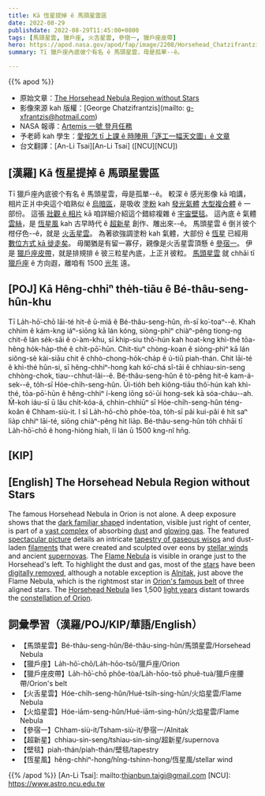 ```yaml
---
title: Kā 恆星提掉 ê 馬頭星雲區
date: 2022-08-29
publishdate: 2022-08-29T11:45:00+0800
tags: [馬頭星雲, 獵戶座, 火舌星雲, 參宿一, 獵戶座皮帶]
hero: https://apod.nasa.gov/apod/fap/image/2208/Horsehead_Chatzifrantzis_1080.jpg
summary: Tī 獵戶座內底彼个有名 ê 馬頭星雲，毋是孤單--ê。

---
```


{{% apod %}}

- 原始文章：[The Horsehead Nebula Region without Stars](https://apod.nasa.gov/apod/ap220829.html)
- 影像來源 kah 版權：[George Chatzifrantzis](mailto: g-xfrantzis@hotmail.com)
- NASA 報導：[Artemis 一號 登月任務](https://www.nasa.gov/content/live-coverage-of-nasas-artemis-i-mission-to-the-moon)
- 予老師 kah 學生：[愛按怎 tī 上課 ê 時陣用「逐工一幅天文圖」ê 文章](https://apod.nasa.gov/apod/lib/apodclass.html)
- 台文翻譯：[An-Li Tsai][An-Li Tsai] ([NCU][NCU])

## [漢羅] Kā 恆星提掉 ê 馬頭星雲區
Tī 獵戶座內底彼个有名 ê 馬頭星雲，毋是孤單--ê。
較深 ê 感光影像 kā 咱講，相片正爿中央這个咱熟似 ê [烏暗區][dark familiar shape]，是吸收 [塗粉][dust] kah [發光氣體][glowing gas] [大型複合體][vast complex] ê 一部份。
這張 [壯觀 ê 相片][spectacular picture] kā 咱詳細介紹這个錯綜複雜 ê [宇宙壁毯][tapestry of gaseous wisps]。
這內底 ê 氣體 [雲絲][filaments]，是 [恆星風][stellar winds] kah 古早時代 ê [超新星][supernovas] 創作、雕出來--ê。
馬頭星雲 ê 倒爿彼个柑仔色--ê，就是 [火舌星雲][Flame Nebula t]。
為著欲強調塗粉 kah 氣體，大部份 ê [恆星][stars t] 已經用 [數位方式 kā 徙走矣][digitally removed]。
毋閣猶是有留一寡仔，親像是火舌星雲頂懸 ê [參宿一][Alnitak]。
伊是 [獵戶座皮帶][Orion's famous belt]，就是排規排 ê 彼三粒星內底，上正爿彼粒。
[馬頭星雲][Horsehead Nebula] 就 chhāi tī [獵戶座][constellation of Orion] ê 方向遐，離咱有 1500 [光年][light years] 遠。

## [POJ] Kā Hêng-chhiⁿ the̍h-tiāu ê Bé-thâu-seng-hûn-khu
Tī La̍h-hō͘-chō lāi-té hit-ê ū-miâ ê Bé-thâu-seng-hûn, m̄-sī ko͘-toaⁿ--ê.
Khah chhim ê kám-kng iáⁿ-siōng kā lán kóng, siòng-phìⁿ chiàⁿ-pêng tiong-ng chit-ê lán se̍k-sāi ê o͘-àm-khu, sī khip-siu thô͘-hún kah hoat-kng khì-thé tōa-hêng ho̍k-ha̍p-thé ê chi̍t-pō͘-hūn.
Chit-tiuⁿ chòng-koan ê siòng-phìⁿ kā lán siông-sè kài-siāu chit ê chhò-chong-ho̍k-cha̍p ê ú-tiū piah-thán.
Chit lāi-té ê khì-thé hûn-si, sī hêng-chhiⁿ-hong kah kó͘-chá sî-tāi ê chhiau-sin-seng chhòng-chok, tiau--chhut-lâi--ê.
Bé-thâu-seng-hûn ê tò-pêng hit-ê kam-á-sek--ê, to̍h-sī Hóe-chi̍h-seng-hûn.
Ūi-tio̍h beh kiông-tiāu thô͘-hún kah khì-thé, tōa-pō͘-hūn ê hêng-chhiⁿ í-keng iōng só͘-ūi hong-sek kā sóa-cháu--ah.
M̄-koh iáu-sī ū lâu chi̍t-kóa-á, chhin-chhiūⁿ sī Hóe-chi̍h-seng-hûn téng-koân ê Chham-siù-it.
I sī La̍h-hō-chò phôe-tòa, to̍h-sī pâi kui-pâi ê hit saⁿ lia̍p chhiⁿ lāi-té, siōng chiàⁿ-pêng hit lia̍p.
Bé-thâu-seng-hûn to̍h chhāi tī La̍h-hō͘-chō ê hong-hiòng hiah, lī lán ū 1500 kng-nî hn̄g.

## [KIP]

## [English] The Horsehead Nebula Region without Stars

The famous Horsehead Nebula in Orion is not alone.
A deep exposure shows that the [dark familiar shape][dark familiar shape]d indentation, visible just right of center, is part of a [vast complex][vast complex] of absorbing [dust][dust] and [glowing gas][glowing gas].
The featured [spectacular picture][spectacular picture] details an intricate [tapestry of gaseous wisps][tapestry of gaseous wisps] and dust-laden [filaments][filaments] that were created and sculpted over eons by [stellar winds][stellar winds] and ancient [supernovas][supernovas].
The [Flame Nebula][Flame Nebula e] is visible in orange just to the Horsehead's left.
To highlight the dust and gas, most of the [stars][stars e] have been [digitally removed][digitally removed], although a notable exception is [Alnitak][Alnitak], just above the Flame Nebula, which is the rightmost star in [Orion's famous belt][Orion's famous belt] of three aligned stars.
The [Horsehead Nebula][Horsehead Nebula] lies 1,500 [light years][light years] distant towards the [constellation of Orion][constellation of Orion].

## 詞彙學習（漢羅/POJ/KIP/華語/English）
- 【馬頭星雲】Bé-thâu-seng-hûn/Bé-thâu-sing-hûn/馬頭星雲/Horsehead Nebula
- 【獵戶座】La̍h-hō͘-chō/La̍h-hōo-tsō/獵戶座/Orion
- 【獵戶座皮帶】La̍h-hō͘-chō phôe-tòa/La̍h-hōo-tsō phuê-tuà/獵戶座腰帶/Orion's belt
- 【火舌星雲】Hóe-chi̍h-seng-hûn/Hué-tsi̍h-sing-hûn/火焰星雲/Flame Nebula
- 【火焰星雲】Hóe-iām-seng-hûn/Hué-iām-sing-hûn/火焰星雲/Flame Nebula
- 【參宿一】Chham-siù-it/Tsham-siù-it/參宿一/Alnitak
- 【超新星】chhiau-sin-seng/tshiau-sin-sing/超新星/supernova
- 【壁毯】piah-thán/piah-thán/壁毯/tapestry
- 【恆星風】hêng-chhiⁿ-hong/hîng-tshinn-hong/恆星風/stellar wind



{{% /apod %}}
[An-Li Tsai]: mailto:thianbun.taigi@gmail.com
[NCU]: https://www.astro.ncu.edu.tw

[copyright]: https://apod.nasa.gov/apod/fap/lib/about_apod.html#srapply

[dark familiar shape]:https://apod.nasa.gov/apod/ap171227.html
[vast complex]:https://apod.nasa.gov/apod/ap181014.html
[dust]:https://en.wikipedia.org/wiki/Cosmic_dust
[glowing gas]:https://en.wikipedia.org/wiki/Emission_nebula
[spectacular picture]:https://www.facebook.com/atikcameras/photos/a.221987127859674/5018199258238413/
[tapestry of gaseous wisps]:https://apod.nasa.gov/apod/ap190318.html
[filaments]:https://apod.nasa.gov/apod/ap161207.html
[stellar winds]:https://astronomy.swin.edu.au/cosmos/s/stellar+winds
[supernovas]:https://heasarc.gsfc.nasa.gov/docs/snr.html
[Flame Nebula e]:https://apod.nasa.gov/apod/ap210412.html
[Flame Nebula t]:https://apod.tw/daily/20210412/
[stars e]:https://apod.nasa.gov/apod/ap220111.html
[stars t]:https://apod.tw/daily/20220111/
[digitally removed]:https://www.pleated-jeans.com/wp-content/uploads/2016/05/drama-cat2-1.jpg
[Alnitak]:https://en.wikipedia.org/wiki/Alnitak
[Orion's famous belt]:https://apod.nasa.gov/apod/ap170604.html
[Horsehead Nebula]:https://en.wikipedia.org/wiki/Horsehead_Nebula
[light years]:https://spaceplace.nasa.gov/light-year/en/
[constellation of Orion]:https://earthsky.org/constellations/orion-the-hunter-most-recognizable/
